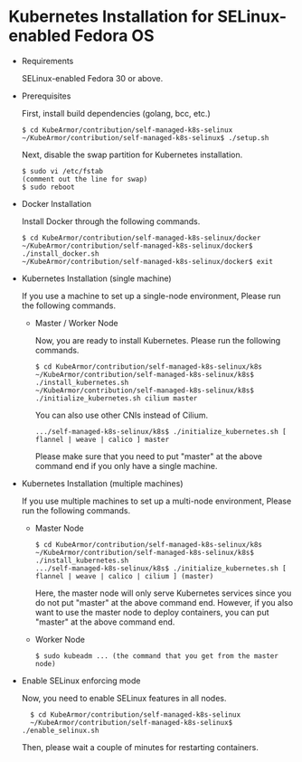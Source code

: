 # Kubernetes Installation for SELinux-enabled Fedora OS

* Requirements

  SELinux-enabled Fedora 30 or above.

* Prerequisites

  First, install build dependencies (golang, bcc, etc.)
  
  ```text
  $ cd KubeArmor/contribution/self-managed-k8s-selinux
  ~/KubeArmor/contribution/self-managed-k8s-selinux$ ./setup.sh
  ```

  Next, disable the swap partition for Kubernetes installation.

  ```text
  $ sudo vi /etc/fstab
  (comment out the line for swap)
  $ sudo reboot
  ```
  
* Docker Installation

  Install Docker through the following commands.

  ```text
  $ cd KubeArmor/contribution/self-managed-k8s-selinux/docker
  ~/KubeArmor/contribution/self-managed-k8s-selinux/docker$ ./install_docker.sh
  ~/KubeArmor/contribution/self-managed-k8s-selinux/docker$ exit
  ```
* Kubernetes Installation \(single machine\)

  If you use a machine to set up a single-node environment, Please run the following commands.

  * Master / Worker Node

    Now, you are ready to install Kubernetes. Please run the following commands.

    ```text
    $ cd KubeArmor/contribution/self-managed-k8s-selinux/k8s
    ~/KubeArmor/contribution/self-managed-k8s-selinux/k8s$ ./install_kubernetes.sh
    ~/KubeArmor/contribution/self-managed-k8s-selinux/k8s$ ./initialize_kubernetes.sh cilium master
    ```

    You can also use other CNIs instead of Cilium.

    ```text
    .../self-managed-k8s-selinux/k8s$ ./initialize_kubernetes.sh [ flannel | weave | calico ] master
    ```

    Please make sure that you need to put "master" at the above command end if you only have a single machine.

* Kubernetes Installation \(multiple machines\)

  If you use multiple machines to set up a multi-node environment, Please run the following commands.

  * Master Node

    ```text
    $ cd KubeArmor/contribution/self-managed-k8s-selinux/k8s
    ~/KubeArmor/contribution/self-managed-k8s-selinux/k8s$ ./install_kubernetes.sh
    .../self-managed-k8s-selinux/k8s$ ./initialize_kubernetes.sh [ flannel | weave | calico | cilium ] (master)
    ```

    Here, the master node will only serve Kubernetes services since you do not put "master" at the above command end. However, if you also want to use the master node to deploy containers, you can put "master" at the above command end.

  * Worker Node

    ```text
    $ sudo kubeadm ... (the command that you get from the master node)
    ```

* Enable SELinux enforcing mode

  Now, you need to enable SELinux features in all nodes.

  ```text
    $ cd KubeArmor/contribution/self-managed-k8s-selinux
    ~/KubeArmor/contribution/self-managed-k8s-selinux$ ./enable_selinux.sh
  ```
  Then, please wait a couple of minutes for restarting containers.
